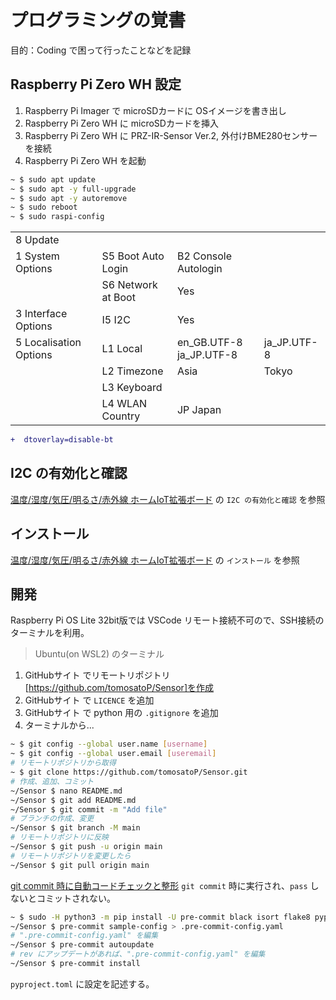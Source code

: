 # プログラミングの覚書
目的：Coding で困って行ったことなどを記録

## Raspberry Pi Zero WH 設定
1. Raspberry Pi Imager で microSDカードに OSイメージを書き出し
1. Raspberry Pi Zero WH に microSDカードを挿入
1. Raspberry Pi Zero WH に PRZ-IR-Sensor Ver.2, 外付けBME280センサーを接続
1. Raspberry Pi Zero WH を起動
~~~sh
~ $ sudo apt update
~ $ sudo apt -y full-upgrade
~ $ sudo apt -y autoremove
~ $ sudo reboot
~ $ sudo raspi-config
~~~
|||||
|---|---|---|---|
|8 Update||||
|1 System Options|S5 Boot Auto Login|B2 Console Autologin||
||S6 Network at Boot|Yes||
|3 Interface Options|I5 I2C|Yes||
|5 Localisation Options|L1 Local|en_GB.UTF-8<br>ja_JP.UTF-8|ja_JP.UTF-8|
||L2 Timezone|Asia|Tokyo|
||L3 Keyboard|||
||L4 WLAN Country|JP Japan||

~~~diff
+  dtoverlay=disable-bt
~~~

## I2C の有効化と確認
[温度/湿度/気圧/明るさ/赤外線 ホームIoT拡張ボード](README.md) の `I2C の有効化と確認` を参照

## インストール
[温度/湿度/気圧/明るさ/赤外線 ホームIoT拡張ボード](README.md) の `インストール` を参照

## 開発
Raspberry Pi OS Lite 32bit版では VSCode リモート接続不可ので、SSH接続のターミナルを利用。<br>
> Ubuntu(on WSL2) のターミナル

1. GitHubサイト でリモートリポジトリ[https://github.com/tomosatoP/Sensor]を作成
1. GitHubサイト で `LICENCE` を追加
1. GitHubサイト で python 用の `.gitignore` を追加
1. ターミナルから...
~~~sh
~ $ git config --global user.name [username]
~ $ git config --global user.email [useremail]
# リモートリポジトリから取得
~ $ git clone https://github.com/tomosatoP/Sensor.git
# 作成、追加、コミット
~/Sensor $ nano README.md
~/Sensor $ git add README.md
~/Sensor $ git commit -m "Add file"
# ブランチの作成、変更
~/Sensor $ git branch -M main
# リモートリポジトリに反映
~/Sensor $ git push -u origin main
# リモートリポジトリを変更したら
~/Sensor $ git pull origin main
~~~

[git commit 時に自動コードチェックと整形](https://blog.imind.jp/entry/2022/03/11/003534)
`git commit` 時に実行され、`pass` しないとコミットされない。
~~~sh
~ $ sudo -H python3 -m pip install -U pre-commit black isort flake8 pyproject-flake8 mypy
~/Sensor $ pre-commit sample-config > .pre-commit-config.yaml
# ".pre-commit-config.yaml" を編集
~/Sensor $ pre-commit autoupdate
# rev にアップデートがあれば、".pre-commit-config.yaml" を編集
~/Sensor $ pre-commit install
~~~
`pyproject.toml` に設定を記述する。
